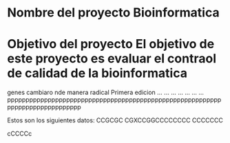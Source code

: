 Nombre del proyecto 
Bioinformatica
====================================================================================
Objetivo del proyecto
 El objetivo de este proyecto es evaluar el contraol de calidad de  la bioinformatica
=====================================================================================

genes cambiaro nde manera radical
Primera edicion
...
...
...
...
...
...
...
pppppppppppppppppppppppppppppppppppppppppppppppppppppppppppppppppppppppppppppp

Estos son los siguientes  datos: CCGCGC
CGXCCGGCCCCCCCC
CCCCCCC

cCCCCc
